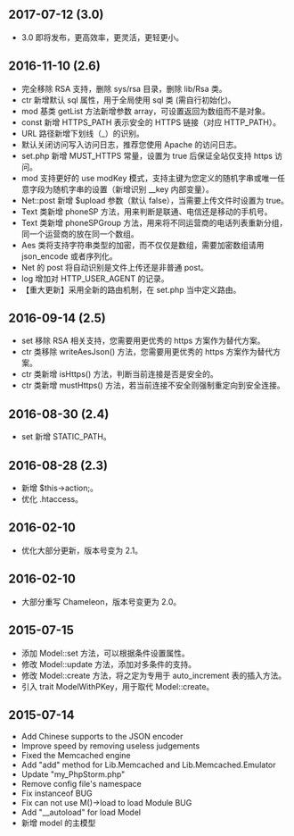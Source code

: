 ## 2017-07-12 (3.0)
* 3.0 即将发布，更高效率，更灵活，更轻更小。

## 2016-11-10 (2.6)
* 完全移除 RSA 支持，删除 sys/rsa 目录，删除 lib/Rsa 类。
* ctr 新增默认 sql 属性，用于全局使用 sql 类 (需自行初始化)。
* mod 基类 getList 方法新增参数 array，可设置返回为数组而不是对象。
* const 新增 HTTPS\_PATH 表示安全的 HTTPS 链接（对应 HTTP_PATH）。
* URL 路径新增下划线（\_）的识别。
* 默认关闭访问写入访问日志，推荐您使用 Apache 的访问日志。
* set.php 新增 MUST_HTTPS 常量，设置为 true 后保证全站仅支持 https 访问。
* mod 支持更好的 use modKey 模式，支持主键为您定义的随机字串或唯一任意字段为随机字串的设置（新增识别 __key 内部变量）。
* Net::post 新增 $upload 参数（默认 false），当需要上传文件时设置为 true。
* Text 类新增 phoneSP 方法，用来判断是联通、电信还是移动的手机号。
* Text 类新增 phoneSPGroup 方法，用来将不同运营商的电话列表重新分组，同一个运营商的放在同一个数组。
* Aes 类将支持字符串类型的加密，而不仅仅是数组，需要加密数组请用 json_encode 或者序列化。
* Net 的 post 将自动识别是文件上传还是非普通 post。
* log 增加对 HTTP_USER_AGENT 的记录。
* 【重大更新】采用全新的路由机制，在 set.php 当中定义路由。

## 2016-09-14 (2.5)
* set 移除 RSA 相关支持，您需要用更优秀的 https 方案作为替代方案。
* ctr 类移除 writeAesJson() 方法，您需要用更优秀的 https 方案作为替代方案。
* ctr 类新增 isHttps() 方法，判断当前连接是否是安全的。
* ctr 类新增 mustHttps() 方法，若当前连接不安全则强制重定向到安全连接。

## 2016-08-30 (2.4)

* set 新增 STATIC_PATH。

## 2016-08-28 (2.3)
  
* 新增 $this->action;。
* 优化 .htaccess。
  
## 2016-02-10
  
* 优化大部分更新，版本号变为 2.1。
  
## 2016-02-10
  
* 大部分重写 Chameleon，版本号变更为 2.0。
  
## 2015-07-15
  
* 添加 Model::set 方法，可以根据条件设置属性。
* 修改 Model::update 方法，添加对多条件的支持。
* 修改 Model::create 方法，将之定为专用于 auto_increment 表的插入方法。
* 引入 trait ModelWithPKey，用于取代 Model::create。
  
## 2015-07-14
  
* Add Chinese supports to the JSON encoder
* Improve speed by removing useless judgements
* Fixed the Memcached engine
* Add "add" method for Lib.Memcached and Lib.Memcached.Emulator
* Update "my_PhpStorm.php"
* Remove config file's namespace
* Fix instanceof BUG
* Fix can not use M()->load to load Module BUG
* Add "__autoload" for load Model
* 新增 model 的主模型